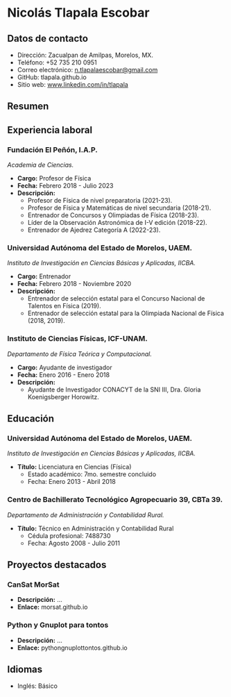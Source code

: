 # Nicolás Tlapala Escobar

## Datos de contacto
- Dirección: Zacualpan de Amilpas, Morelos, MX.
- Teléfono: +52 735 210 0951
- Correo electrónico: n.tlapalaescobar@gmail.com
- GitHub: tlapala.github.io
- Sitio web: www.linkedin.com/in/tlapala

## Resumen


## Experiencia laboral
### Fundación El Peñón, I.A.P.
*Academia de Ciencias.*
- **Cargo:** Profesor de Física
- **Fecha:** Febrero 2018 - Julio 2023
- **Descripción:**
  - Profesor de Física de nivel preparatoria (2021-23).
  - Profesor de Física y Matemáticas de nivel secundaria (2018-21).
  - Entrenador de Concursos y Olimpiadas de Física (2018-23).
  - Líder de la Observación Astronómica de I-V edición (2018-22).
  - Entrenador de Ajedrez Categoría A (2022-23).
  
### Universidad Autónoma del Estado de Morelos, UAEM.
*Instituto de Investigación en Ciencias Básicas y Aplicadas, IICBA.*
- **Cargo:** Entrenador
- **Fecha:** Febrero 2018 - Noviembre 2020
- **Descripción:**
  - Entrenador de selección estatal para el Concurso Nacional de Talentos en Física (2019).
  - Entrenador de selección estatal para la Olimpiada Nacional de Física (2018, 2019).

### Instituto de Ciencias Físicas, ICF-UNAM.
*Departamento de Física Teórica y Computacional.*
- **Cargo:** Ayudante de investigador
- **Fecha:** Enero 2016 - Enero 2018
- **Descripción:**
  - Ayudante de Investigador CONACYT de la SNI III, Dra. Gloria Koenigsberger Horowitz.

## Educación
### Universidad Autónoma del Estado de Morelos, UAEM.
*Instituto de Investigación en Ciencias Básicas y Aplicadas, IICBA.*
- **Título:** Licenciatura en Ciencias (Física)
    - Estado académico: 7mo. semestre concluido
    - Fecha: Enero 2013 - Abril 2018

### Centro de Bachillerato Tecnológico Agropecuario 39, CBTa 39.
*Departamento de Administración y Contabilidad Rural.*
- **Título:** Técnico en Administración y Contabilidad Rural
    - Cédula profesional: 7488730
    - Fecha: Agosto 2008 - Julio 2011

## Proyectos destacados
### CanSat MorSat
- **Descripción:** ...
- **Enlace:** morsat.github.io

### Python y Gnuplot para tontos
- **Descripción:** ...
- **Enlace:** pythongnuplottontos.github.io

## Idiomas
- Inglés: Básico
